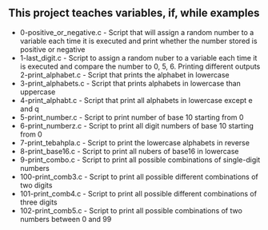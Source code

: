 ## This project teaches variables, if, while examples
+ 0-positive_or_negative.c - Script that will assign a random number to a variable each time it is executed and print whether the number stored is positive or negative
+ 1-last_digit.c - Script to assign a random nuber to a variable each time it is executed and compare the number to 0, 5, 6. Printing different outputs
 2-print_alphabet.c - Script that prints the alphabet in lowercase
+ 3-print_alphabets.c - Script that prints alphabets in lowercase than uppercase
+ 4-print_alphabt.c - Script that print all alphabets in lowercase except e and q
+ 5-print_number.c - Script to print number of base 10 starting from 0
+ 6-print_numberz.c - Script to print all digit numbers of base 10 starting from 0
+ 7-print_tebahpla.c - Script to print the lowercase alphabets in reverse
+ 8-print_base16.c - Script to print all nubers of base16 in lowercase
+ 9-print_combo.c - Script to print all possible combinations of single-digit numbers
+ 100-print_comb3.c - Script to print all possible different combinations of two digits
+ 101-print_comb4.c - Script to print all possible different combinations of three digits
+ 102-print_comb5.c - Script to print all possible combinations of two numbers between 0 and 99
